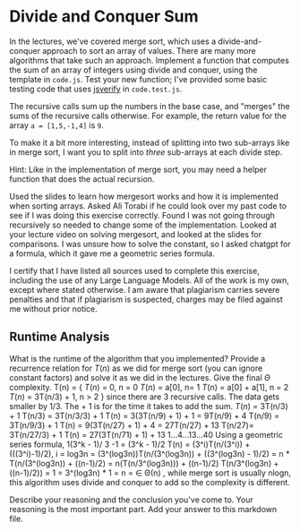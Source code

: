 
# Divide and Conquer Sum

In the lectures, we've covered merge sort, which uses a divide-and-conquer
approach to sort an array of values. There are many more algorithms that take
such an approach. Implement a function that computes the sum of an array of
integers using divide and conquer, using the template in `code.js`. Test your
new function; I've provided some basic testing code that uses
[jsverify](https://jsverify.github.io/) in `code.test.js`.

The recursive calls sum up the numbers in the base case, and "merges" the sums
of the recursive calls otherwise. For example, the return value for the array `a
= [1,5,-1,4]` is `9`.

To make it a bit more interesting, instead of splitting into two sub-arrays like
in merge sort, I want you to split into *three* sub-arrays at each divide step.

Hint: Like in the implementation of merge sort, you may need a helper function
that does the actual recursion.

Used the slides to learn how mergesort works and how it is implemented when sorting arrays. Asked Ali Torabi if he could look over my past code to see if I was doing this exercise correctly. Found I was not going through recursively so needed to change some of the implementation. Looked at your lecture video on solving mergesort, and looked at the slides for comparisons. I was unsure how to solve the constant, so I asked chatgpt for a formula, which it gave me a geometric series formula.

I certify that I have listed all sources used to complete this exercise, including the use of any Large Language Models. All of the work is my own, except where stated otherwise. I am aware that plagiarism carries severe penalties and that if plagiarism is suspected, charges may be filed against me without prior notice.

## Runtime Analysis

What is the runtime of the algorithm that you implemented? Provide a recurrence
relation for $T(n)$ as we did for merge sort (you can ignore constant factors)
and solve it as we did in the lectures. Give the final $\Theta$ complexity.
T(n) = {
$T(n)$ = 0, n = 0
$T(n)$ = a[0], n= 1
$T(n)$ = a[0] + a[1], n = 2
$T(n)$ = 3T(n/3) + 1, n > 2 }
since there are 3 recursive calls. The data gets smaller by 1/3. The + 1 is for the time it takes to add the sum.
$T(n)$ = 3T(n/3) + 1
T(n/3) = 3T(n/3/3) + 1
T(n)   = 3(3T(n/9) + 1) + 1
       = 9T(n/9) + 4
T(n/9) = 3T(n/9/3) + 1 
T(n)   = 9(3T(n/27) + 1) + 4
       = 27T(n/27) + 13
T(n/27)= 3T(n/27/3) + 1
T(n)   = 27(3T(n/71) + 1) + 13
1...4...13...40
Using a geometric series formula, 
1(3^k - 1)/ 3 -1 = (3^k - 1)/2
T(n) = (3^i)T(n/(3^i)) + (((3^i)-1)/2), i = log3n
     = (3^(log3n))T(n/(3^(log3n)) + ((3^(log3n) - 1)/2)
     = n * T(n/(3^(log3n)) + ((n-1)/2)
     = n(T(n/3^(log3n))) + ((n-1)/2)
     T(n/3^(log3n) + ((n-1)/2)) = 1
     = 3^(log3n) * 1
     = n 
     = ∈ Θ(n) , while merge sort is usually nlogn, this algorithm uses divide and conquer to add so the complexity is different.

Describe your reasoning and the conclusion you've come to. Your reasoning is the
most important part. Add your answer to this markdown file.
